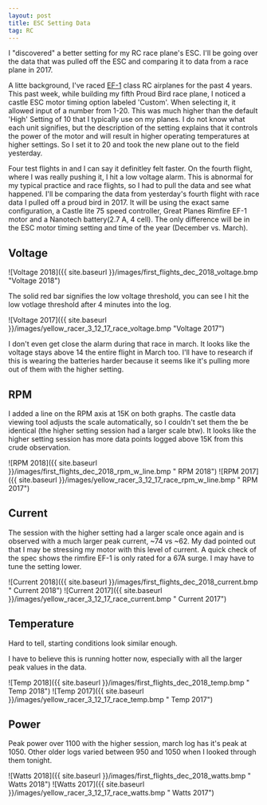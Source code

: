 ```yaml
---
layout: post
title: ESC Setting Data
tag: RC
---
```



I "discovered" a better setting for my RC race plane's ESC. I'll be going over the data that was pulled off the ESC and comparing it to
data from a race plane in 2017.

A litte background, I've raced [EF-1](http://www.nmpra.net/rules/EF1NewRules4_15_2014.pdf) class RC airplanes for the past 4 years. This past week, while building my fifth Proud Bird race plane, I noticed a
castle ESC motor timing option labeled 'Custom'. When selecting it, it allowed input of a number from 1-20. This was much higher than
the default 'High' Setting of 10 that I typically use on my planes. I do not know what each unit signifies, but the description of the setting explains that it controls the
power of the motor and will result in higher operating temperatures at higher settings. So I set it to 20 and took the new plane out to the field yesterday.

Four test flights in and I can say it definitley felt faster. On the fourth flight, where I was really pushing it, I hit a low voltage alarm. This is abnormal for my typical practice and race flights, so I had to pull the data and see what happened. I'll be comparing the data from yesterday's fourth flight with race data I pulled off a proud bird in 2017. It will be using the exact same configuration,
a Castle lite 75 speed controller, Great Planes Rimfire EF-1 motor and a Nanotech battery(2.7 A, 4 cell). The only difference will be in the ESC motor timing setting and time of the year (December vs. March).

## Voltage

![Voltage 2018]({{ site.baseurl }}/images/first_flights_dec_2018_voltage.bmp "Voltage 2018") 

The solid red bar signifies the low voltage threshold, you can see I hit the low votlage threshold after 4 minutes into the log.

![Voltage 2017]({{ site.baseurl }}/images/yellow_racer_3_12_17_race_voltage.bmp "Voltage 2017") 

I don't even get close the alarm during that race in march. It looks like the voltage stays above 14 the entire flight in March too. I'll have to research if this is wearing the batteries harder because it seems like it's pulling more out of them with the higher setting.

## RPM

I added a line on the RPM axis at 15K on both graphs. The castle data viewing tool adjusts the scale automatically, so I couldn't set
them the be identical (the higher setting session had a larger scale btw). It looks like the higher setting session has more data points logged above 15K from this crude observation.

![RPM 2018]({{ site.baseurl }}/images/first_flights_dec_2018_rpm_w_line.bmp " RPM 2018") 
![RPM 2017]({{ site.baseurl }}/images/yellow_racer_3_12_17_race_rpm_w_line.bmp " RPM 2017") 

## Current

The session with the higher setting had a larger scale once again and is observed with a much larger peak current, ~74 vs ~62. My dad pointed out that I may be stressing my motor with this level of current. A quick check of the spec shows the rimfire EF-1 is only rated for a 67A surge. I may have to tune the setting lower.

![Current 2018]({{ site.baseurl }}/images/first_flights_dec_2018_current.bmp " Current 2018") 
![Current 2017]({{ site.baseurl }}/images/yellow_racer_3_12_17_race_current.bmp " Current 2017") 

## Temperature

Hard to tell, starting conditions look similar enough.

I have to believe this is running hotter now, especially with all the larger peak values in the data.

![Temp 2018]({{ site.baseurl }}/images/first_flights_dec_2018_temp.bmp " Temp 2018") 
![Temp 2017]({{ site.baseurl }}/images/yellow_racer_3_12_17_race_temp.bmp " Temp 2017") 

## Power

Peak power over 1100 with the higher session, march log has it's peak at 1050. Other older logs varied between 950 and 1050 when I looked through them tonight.

![Watts 2018]({{ site.baseurl }}/images/first_flights_dec_2018_watts.bmp " Watts 2018") 
![Watts 2017]({{ site.baseurl }}/images/yellow_racer_3_12_17_race_watts.bmp " Watts 2017") 

